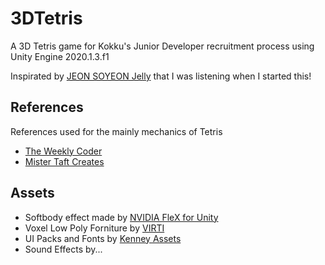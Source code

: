 # 3DTetris
A 3D Tetris game for Kokku's Junior Developer recruitment process using Unity Engine 2020.1.3.f1

Inspirated by [JEON SOYEON Jelly](https://www.youtube.com/watch?v=FJ8kJdTYj1o) that I was listening when I started this!

## References
References used for the mainly mechanics of Tetris
- [The Weekly Coder](https://www.youtube.com/playlist?list=PLiRrp7UEG13axMHD7Kqdiy30c7ZBu_Zn7)
- [Mister Taft Creates](https://www.youtube.com/watch?v=KRm2dlcp7Nk&t=2709s&ab_channel=MisterTaftCreates)

## Assets
- Softbody effect made by [NVIDIA FleX for Unity](https://assetstore.unity.com/packages/tools/physics/nvidia-flex-for-unity-1-0-beta-120425)
- Voxel Low Poly Forniture by [VIRTI](https://assetstore.unity.com/packages/3d/props/furniture/voxel-furniture-free-170365)
- UI Packs and Fonts by [Kenney Assets](https://www.kenney.nl/assets?q=ui)
- Sound Effects by...

